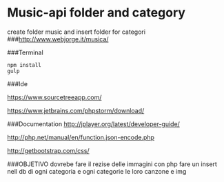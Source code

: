 # Music-api folder and category
create folder music and insert folder for categori 
###http://www.webjorge.it/musica/

###Terminal
```
npm install
gulp
```

###Ide

https://www.sourcetreeapp.com/

https://www.jetbrains.com/phpstorm/download/

###Documentation
http://jplayer.org/latest/developer-guide/

http://php.net/manual/en/function.json-encode.php

http://getbootstrap.com/css/


###OBJETIVO
dovrebe fare il rezise delle immagini con php
fare un insert nell db di ogni categoria e ogni categorie le loro canzone e img


